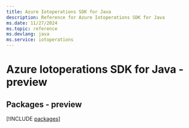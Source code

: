 ```yaml
---
title: Azure Iotoperations SDK for Java
description: Reference for Azure Iotoperations SDK for Java
ms.date: 11/27/2024
ms.topic: reference
ms.devlang: java
ms.service: iotoperations
---
```

# Azure Iotoperations SDK for Java - preview
## Packages - preview
[!INCLUDE [packages](iotoperations-index.md)]